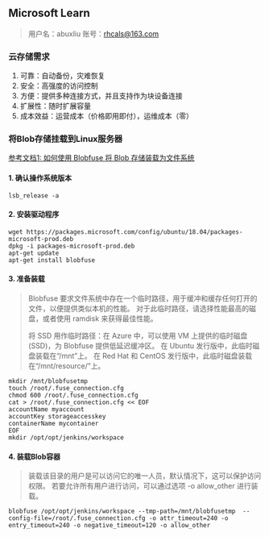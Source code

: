 ## Microsoft Learn
> 用户名：abuxliu
> 账号：rhcals@163.com

### 云存储需求
1. 可靠：自动备份，灾难恢复
2. 安全：高强度的访问控制
3. 方便：提供多种连接方式，并且支持作为块设备连接
4. 扩展性：随时扩展容量
5. 成本效益：运营成本（价格即用即付），运维成本（零）

### 将Blob存储挂载到Linux服务器
[参考文档1: 如何使用 Blobfuse 将 Blob 存储装载为文件系统](https://docs.microsoft.com/zh-cn/azure/storage/blobs/storage-how-to-mount-container-linux)

#### 1. 确认操作系统版本
```
lsb_release -a
```
#### 2. 安装驱动程序
```
wget https://packages.microsoft.com/config/ubuntu/18.04/packages-microsoft-prod.deb
dpkg -i packages-microsoft-prod.deb
apt-get update
apt-get install blobfuse
```

#### 3. 准备装载
> Blobfuse 要求文件系统中存在一个临时路径，用于缓冲和缓存任何打开的文件，以便提供类似本机的性能。 对于此临时路径，请选择性能最高的磁盘，或者使用 ramdisk 来获得最佳性能。
> 
> 将 SSD 用作临时路径：在 Azure 中，可以使用 VM 上提供的临时磁盘 (SSD)，为 Blobfuse 提供低延迟缓冲区。 在 Ubuntu 发行版中，此临时磁盘装载在“/mnt”上。 在 Red Hat 和 CentOS 发行版中，此临时磁盘装载在“/mnt/resource/”上。

```
mkdir /mnt/blobfusetmp
touch /root/.fuse_connection.cfg
chmod 600 /root/.fuse_connection.cfg
cat > /root/.fuse_connection.cfg << EOF
accountName myaccount
accountKey storageaccesskey
containerName mycontainer
EOF
mkdir /opt/opt/jenkins/workspace
```

#### 4. 装载Blob容器
>  装载该目录的用户是可以访问它的唯一人员，默认情况下，这可以保护访问权限。 若要允许所有用户进行访问，可以通过选项 -o allow_other 进行装载。

```
blobfuse /opt/opt/jenkins/workspace --tmp-path=/mnt/blobfusetmp  --config-file=/root/.fuse_connection.cfg -o attr_timeout=240 -o entry_timeout=240 -o negative_timeout=120 -o allow_other
```







